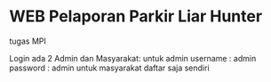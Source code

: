 # WEB Pelaporan Parkir Liar Hunter
tugas MPI

Login ada 2 Admin dan Masyarakat:
untuk admin username : admin password : admin
untuk masyarakat daftar saja sendiri
